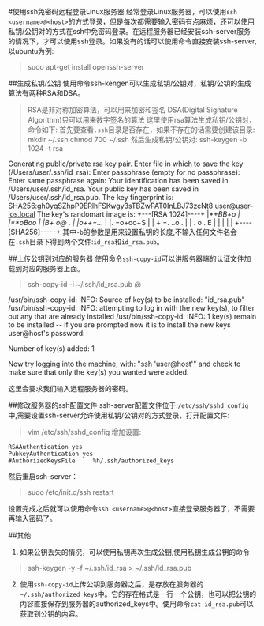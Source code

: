 #使用ssh免密码远程登录Linux服务器
经常登录Linux服务器，可以使用`ssh <username>@<host>`的方式登录，但是每次都需要输入密码有点麻烦，还可以使用私钥/公钥对的方式在ssh中免密码登录。在远程服务器已经安装ssh-server服务的情况下，才可以使用ssh登录。如果没有的话可以使用命令直接安装ssh-server,以ubuntu为例:
>sudo apt-get install openssh-server


##生成私钥/公钥
使用命令ssh-kengen可以生成私钥/公钥对，私钥/公钥的生成算法有两种RSA和DSA。
>RSA是非对称加密算法，可以用来加密和签名
>DSA(Digital Signature Algorithm)只可以用来数字签名的算法
这里使用rsa算法生成私钥/公钥对，命令如下:
首先要查看`.ssh`目录是否存在，如果不存在的话需要创建该目录:
>mkdir ~/.ssh
>chmod 700 ~/.ssh
然后生成私钥/公钥对:
>ssh-keygen  -b 1024 -t rsa

Generating public/private rsa key pair.
Enter file in which to save the key (/Users/user/.ssh/id_rsa):
Enter passphrase (empty for no passphrase):
Enter same passphrase again:
Your identification has been saved in /Users/user/.ssh/id_rsa.
Your public key has been saved in /Users/user/.ssh/id_rsa.pub.
The key fingerprint is:
SHA256:gh0yqSZhpP9ERlhFSKwgy3sTBZwPAT0InLBJ73zcNt8 user@user-ios.local
The key's randomart image is:
+---[RSA 1024]----+
|*+*BB+o          |
|**oBoo           |
|B+ o@ .          |
|o++=.*..         |
|. =o+oo+S        |
| + =. ..o .      |
|  . o    . E     |
|                 |
|                 |
+----[SHA256]-----+
其中`-b`的参数是用来设置私钥的长度,不输入任何文件名会在`.ssh`目录下得到两个文件:`id_rsa`和`id_rsa.pub`。

##上传公钥到对应的服务器
使用命令`ssh-copy-id`可以讲服务器端的认证文件加载到对应的服务器上面。
>ssh-copy-id -i ~/.ssh/id_rsa.pub <username>@<host>

/usr/bin/ssh-copy-id: INFO: Source of key(s) to be installed: "id_rsa.pub"
/usr/bin/ssh-copy-id: INFO: attempting to log in with the new key(s), to filter out any that are already installed
/usr/bin/ssh-copy-id: INFO: 1 key(s) remain to be installed -- if you are prompted now it is to install the new keys
user@host's password:

Number of key(s) added:        1

Now try logging into the machine, with:   "ssh 'user@host'"
and check to make sure that only the key(s) you wanted were added.

这里会要求我们输入远程服务器的密码。

##修改服务器的ssh配置文件
ssh-server配置文件位于:`/etc/ssh/sshd_config`中,需要设置ssh-server允许使用私钥/公钥对的方式登录，打开配置文件:
>vim /etc/ssh/sshd_config
增加设置:

	RSAAuthentication yes
	PubkeyAuthentication yes
	#AuthorizedKeysFile     %h/.ssh/authorized_keys
	
然后重启ssh-server：
>sudo /etc/init.d/ssh restart

设置完成之后就可以使用命令`ssh <username>@<host>`直接登录服务器了，不需要再输入密码了。

##其他
1. 如果公钥丢失的情况，可以使用私钥再次生成公钥,使用私钥生成公钥的命令
>ssh-keygen -y -f ~/.ssh/id_rsa > ~/.ssh/id_rsa.pub

2. 使用`ssh-copy-id`上传公钥到服务器之后，是存放在服务器的`~/.ssh/authorized_keys`中。它的存在格式是一行一个公钥，也可以把公钥的内容直接保存到服务器的authorized_keys中。使用命令`cat id_rsa.pub`可以获取到公钥的内容。






